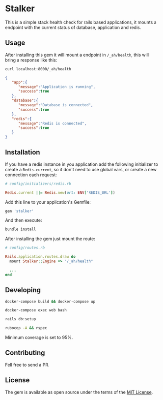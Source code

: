# Stalker

This is a simple stack health check for rails based applications, it mounts a endpoint with the current status of database, application and redis.

## Usage

After installing this gem it will mount a endpoint in `/_ah/health`, this will bring a response like this:

`curl localhost:8000/_ah/health`

```json
{
   "app":{
      "message":"Application is running",
      "success":true
   },
   "database":{
      "message":"Database is connected",
      "success":true
   },
   "redis":{
      "message":"Redis is connected",
      "success":true
   }
}
```

## Installation

If you have a redis instance in you application add the following initializer to create a `Redis.current`, so it don't need to use global vars, or create a new connection each request:

```ruby
# config/initializers/redis.rb

Redis.current ||= Redis.new(url: ENV['REDIS_URL'])
```

Add this line to your application's Gemfile:

```ruby
gem 'stalker'
```

And then execute:
```bash
bundle install
```

After installing the gem just mount the route:

```ruby
# config/routes.rb

Rails.application.routes.draw do
  mount Stalker::Engine => "/_ah/health"

  ...
end
```

## Developing

```bash
docker-compose build && docker-compose up

docker-compose exec web bash

rails db:setup

rubocop -A && rspec
```

Minimum coverage is set to 95%.

## Contributing

Fell free to send a PR.

## License

The gem is available as open source under the terms of the [MIT License](https://opensource.org/licenses/MIT).
